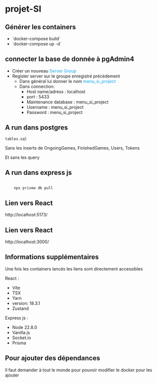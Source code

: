 # projet-SI
## Générer les containers

<ul>
    <li>`docker-compose build`</li>
    <li>`docker-compose up -d`</li>
</ul>

## connecter la base de donnée à pgAdmin4

<ul>
    <li>Créer un nouveau <span style="color:#0ea5e9">Server Group</span></li>
    <li>Register server sur le groupe enregistré précédement
        <ul>
            <li>Dans général lui donner le nom <span style="color:#0ea5e9">menu_si_project</li>
            <li>Dans connection:
                <ul>
                    <li>Host name/adress : localhost</li>
                    <li>port : 5433</li>
                    <li>Maintenance database : menu_si_project</li>
                    <li>Username : menu_si_project</li>
                    <li>Password : menu_si_project</li>
                </ul>
            </li>
        </ul>
    </li>
</ul>

## A run dans postgres
`tables.sql`

Sans les inserts de OngoingGames, FinishedGames, Users, Tokens

Et sans les query


## A run dans express js
<code>
    npx prisma db pull
</code>

## Lien vers React
http://localhost:5173/
## Lien vers React
http://localhost:3000/


## Informations supplémentaires
Une fois les containers lancés les liens sont directement accessibles

React :
<ul>
    <li>Vite</li>
    <li>TSX</li>
    <li>Yarn</li>
    <li>version: 18.3.1</li>
    <li>Zustand</li>
</ul>

Express js :
<ul>
    <li>Node 22.8.0</li>
    <li>Vanilla js</li>
    <li>Socket.io</li>
    <li>Prisma</li>
</ul>

## Pour ajouter des dépendances
Il faut demander à tout le monde pour pouvoir modifier le docker pour les ajouter